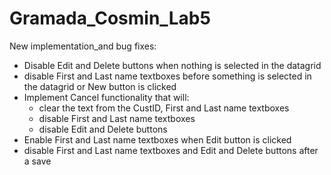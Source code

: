# Gramada_Cosmin_Lab5


New implementation_and bug fixes:

- Disable Edit and Delete buttons when nothing is selected in the datagrid
- disable First and Last name textboxes before something is selected in the datagrid or New button is clicked
- Implement Cancel functionality that will:
     - clear the text from the CustID, First and Last name textboxes
     - disable First and Last name textboxes
     - disable Edit and Delete buttons
- Enable First and Last name textboxes when Edit button is clicked
- disable First and Last name textboxes and Edit and Delete buttons after a save 
